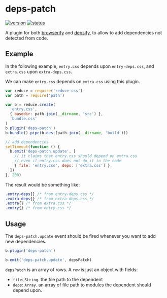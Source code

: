 # deps-patch
[![version](https://img.shields.io/npm/v/deps-patch.svg)](https://www.npmjs.org/package/deps-patch)
[![status](https://travis-ci.org/reducejs/deps-patch.svg)](https://travis-ci.org/reducejs/deps-patch)

A plugin for both [browserify] and [depsify],
to allow to add dependencies not detected from code.

## Example
In the following example,
`entry.css` depends upon `entry-deps.css`,
and `extra.css` upon `extra-deps.css`.

We can make `entry.css` depends on `extra.css` using this plugin.

```js
var reduce = require('reduce-css')
var path = require('path')

var b = reduce.create(
  'entry.css',
  { basedir: path.join(__dirname, 'src') },
  'bundle.css'
)
b.plugin('deps-patch')
b.bundle().pipe(b.dest(path.join(__dirname, 'build')))

// add dependencies
setTimeout(function () {
  b.emit('deps-patch.update', [
    // it claims that entry.css should depend on extra.css
    // even if entry.css does not do it in the code
    { file: 'entry.css', deps: ['extra.css'] },
  ])
}, 200)

```

The result would be something like:

```css
.entry-deps{} /* from entry-deps.css */
.extra-deps{} /* from extra-deps.css */
.extra{} /* from extra.css */
.entry{} /* from entry.css */

```

## Usage
The `deps-patch.update` event should be fired whenever you want to add new dependencies.

```js
b.plugin('deps-patch')

b.emit('deps-patch.update', depsPatch)

```

`depsPatch` is an array of rows.
A `row` is just an object with fields:

* `file`: `String`. the file path to the dependent
* `deps`: `Array`. an array of file path to modules the dependent should depend upon.

[browserify]: https://github.com/substack/node-browserify
[depsify]: https://github.com/reducejs/depsify

